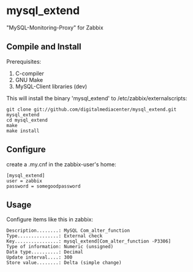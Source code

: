 mysql_extend
============

"MySQL-Monitoring-Proxy" for Zabbix

Compile and Install
-------------------
Prerequisites:
1. C-compiler
2. GNU Make
3. MySQL-Client libraries (dev)

This will install the binary 'mysql_extend' to /etc/zabbix/externalscripts:
```
git clone git://github.com/digitalmediacenter/mysql_extend.git mysql_extend
cd mysql_extend
make
make install
```

Configure
---------
create a .my.cnf in the zabbix-user's home:
```
[mysql_extend]
user = zabbix
password = somegoodpassword
```

Usage
-----
Configure items like this in zabbix:
```
Description........: MySQL Com_alter_function
Type...............: External check
Key................: mysql_extend[Com_alter_function -P3306]
Type of information: Numeric (unsigned)
Data type..........: Decimal
Update interval....: 300
Store value........: Delta (simple change)
```

